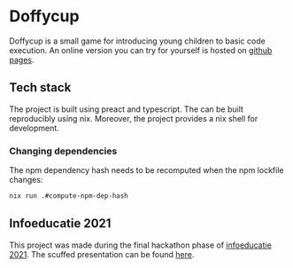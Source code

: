 # Doffycup

Doffycup is a small game for introducing young children to basic code execution. An online version you can try for yourself is hosted on [github pages](https://mateiadrielrafael.github.io/doffycup/).

## Tech stack

The project is built using preact and typescript. The can be built reproducibly using nix. Moreover, the project provides a nix shell for development.

### Changing dependencies

The npm dependency hash needs to be recomputed when the npm lockfile changes:

```sh
nix run .#compute-npm-dep-hash
```

## Infoeducatie 2021

This project was made during the final hackathon phase of [infoeducatie 2021](https://infoeducatie.ro/). The scuffed presentation can be found [here](https://youtu.be/h536BEVIe1U?t=296).
